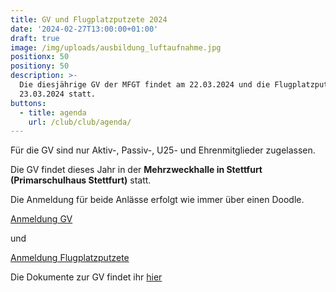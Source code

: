 ```yaml
---
title: GV und Flugplatzputzete 2024
date: '2024-02-27T13:00:00+01:00'
draft: true
image: /img/uploads/ausbildung_luftaufnahme.jpg
positionx: 50
positiony: 50
description: >-
  Die diesjährige GV der MFGT findet am 22.03.2024 und die Flugplatzputzete am
  23.03.2024 statt.
buttons:
  - title: agenda
    url: /club/club/agenda/
---
```

Für die GV sind nur Aktiv-, Passiv-, U25- und Ehrenmitglieder zugelassen. 

Die GV findet dieses Jahr in der **Mehrzweckhalle in Stettfurt (Primarschulhaus Stettfurt)** statt.

Die Anmeldung für beide Anlässe erfolgt wie immer über einen Doodle.

[Anmeldung GV](https://doodle.com/meeting/participate/id/aKA6D1Md) 

und 

[Anmeldung Flugplatzputzete](https://doodle.com/meeting/participate/id/ergY12Ka)

Die Dokumente zur GV findet ihr [hier](https://drive.google.com/drive/folders/1JJ3BlCvGEPt_6Z_gfKQ_ONgYj3O3pOh_)
